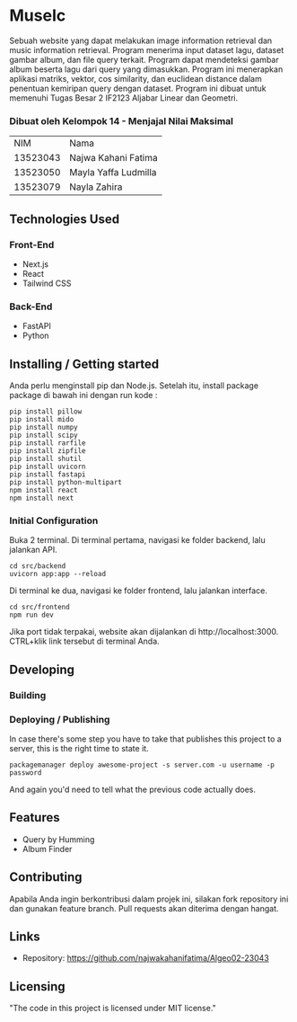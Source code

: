 <h1> MuseIc </h1>

Sebuah website yang dapat melakukan image information retrieval dan music information retrieval. Program menerima input dataset lagu, dataset gambar album, dan file query terkait. Program dapat mendeteksi gambar album beserta lagu dari query yang dimasukkan. Program ini menerapkan aplikasi matriks, vektor, cos similarity, dan euclidean distance dalam penentuan kemiripan query dengan dataset. Program ini dibuat untuk memenuhi Tugas Besar 2 IF2123 Aljabar Linear dan Geometri.

<div id="contributor">
  <strong>
    <h3>Dibuat oleh Kelompok 14 - Menjajal Nilai Maksimal</h3>
    <table align="center">
      <tr>
        <td>NIM</td>
        <td>Nama</td>
      </tr>
      <tr>
        <td>13523043</td>
        <td>Najwa Kahani Fatima</td>
      </tr>
      <tr>
        <td>13523050</td>
        <td>Mayla Yaffa Ludmilla</td>
      </tr>
      <tr>
        <td>13523079</td>
        <td>Nayla Zahira</td>
      </tr>
    </table>
  </strong>
</div>

## Technologies Used
### Front-End
- Next.js
- React
- Tailwind CSS

### Back-End
- FastAPI
- Python

## Installing / Getting started
Anda perlu menginstall pip dan Node.js.
Setelah itu, install package package di bawah ini dengan run kode :
```shell
pip install pillow
pip install mido
pip install numpy
pip install scipy
pip install rarfile
pip install zipfile
pip install shutil
pip install uvicorn
pip install fastapi
pip install python-multipart
npm install react
npm install next
```
### Initial Configuration

Buka 2 terminal.
Di terminal pertama, navigasi ke folder backend, lalu jalankan API.
```shell
cd src/backend
uvicorn app:app --reload
```
Di terminal ke dua, navigasi ke folder frontend, lalu jalankan interface.

```shell
cd src/frontend
npm run dev
```
Jika port tidak terpakai, website akan dijalankan di http://localhost:3000. CTRL+klik link tersebut di terminal Anda. 


## Developing

### Building


### Deploying / Publishing

In case there's some step you have to take that publishes this project to a
server, this is the right time to state it.

```shell
packagemanager deploy awesome-project -s server.com -u username -p password
```

And again you'd need to tell what the previous code actually does.

## Features

* Query by Humming
* Album Finder

## Contributing
Apabila Anda ingin berkontribusi dalam projek ini, silakan fork repository ini dan gunakan feature branch. Pull requests akan diterima dengan hangat.

## Links
- Repository: https://github.com/najwakahanifatima/Algeo02-23043

## Licensing

"The code in this project is licensed under MIT license."
